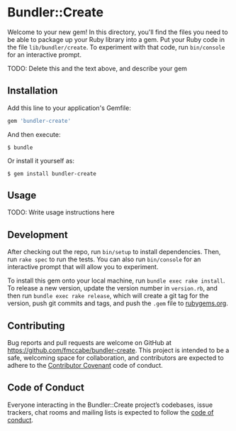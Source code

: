 # Bundler::Create

Welcome to your new gem! In this directory, you'll find the files you need to be able to package up your Ruby library into a gem. Put your Ruby code in the file `lib/bundler/create`. To experiment with that code, run `bin/console` for an interactive prompt.

TODO: Delete this and the text above, and describe your gem

## Installation

Add this line to your application's Gemfile:

```ruby
gem 'bundler-create'
```

And then execute:

    $ bundle

Or install it yourself as:

    $ gem install bundler-create

## Usage

TODO: Write usage instructions here

## Development

After checking out the repo, run `bin/setup` to install dependencies. Then, run `rake spec` to run the tests. You can also run `bin/console` for an interactive prompt that will allow you to experiment.

To install this gem onto your local machine, run `bundle exec rake install`. To release a new version, update the version number in `version.rb`, and then run `bundle exec rake release`, which will create a git tag for the version, push git commits and tags, and push the `.gem` file to [rubygems.org](https://rubygems.org).

## Contributing

Bug reports and pull requests are welcome on GitHub at https://github.com/fmccabe/bundler-create. This project is intended to be a safe, welcoming space for collaboration, and contributors are expected to adhere to the [Contributor Covenant](http://contributor-covenant.org) code of conduct.

## Code of Conduct

Everyone interacting in the Bundler::Create project’s codebases, issue trackers, chat rooms and mailing lists is expected to follow the [code of conduct](https://github.com/fmccabe/bundler-create/blob/master/CODE_OF_CONDUCT.md).

